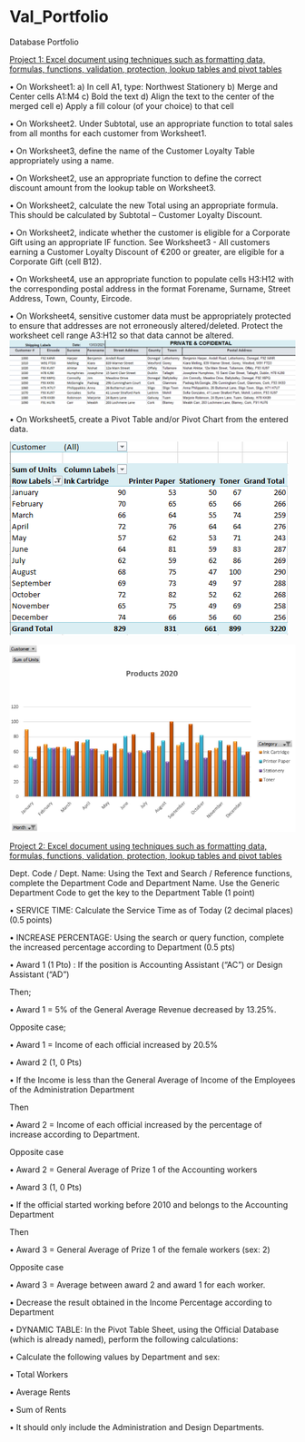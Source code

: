 # Val_Portfolio
Database Portfolio

[Project 1: Excel document using techniques such as formatting data, formulas, functions, validation, protection,
lookup tables and pivot tables](https://drive.google.com/file/d/1UG-7avP7cXOY2ypmVMntaw-ipCC5fQLU/view?usp=sharing)


• On Worksheet1:
a) In cell A1, type: Northwest Stationery
b) Merge and Center cells A1:M4
c) Bold the text
d) Align the text to the center of the merged cell
e) Apply a fill colour (of your choice) to that cell

• On Worksheet2. Under Subtotal, use an appropriate function to total sales from all
months for each customer from Worksheet1. 

• On Worksheet3, define the name of the Customer Loyalty Table appropriately using a
name.

• On Worksheet2, use an appropriate function to define the correct discount amount
from the lookup table on Worksheet3.

• On Worksheet2, calculate the new Total using an appropriate formula. This should be
calculated by Subtotal – Customer Loyalty Discount.

• On Worksheet2, indicate whether the customer is eligible for a Corporate Gift using an
appropriate IF function. See Worksheet3 - All customers earning a Customer Loyalty Discount of €200 or
greater, are eligible for a Corporate Gift (cell B12).

• On Worksheet4, use an appropriate function to populate cells H3:H12 with the
corresponding postal address in the format Forename, Surname, Street Address, Town,
County, Eircode.

• On Worksheet4, sensitive customer data must be appropriately protected to ensure
that addresses are not erroneously altered/deleted. Protect the worksheet cell range
A3:H12 so that data cannot be altered. 
![](https://github.com/valeriavaldiviabaeza/Val_Portfolio/blob/main/Images/Shipping%20labels.PNG)

• On Worksheet5, create a Pivot Table and/or Pivot Chart from the entered data.

![](https://github.com/valeriavaldiviabaeza/Val_Portfolio/blob/main/Images/Table.PNG)

![](https://github.com/valeriavaldiviabaeza/Val_Portfolio/blob/main/Images/Pivot.PNG)


[Project 2: Excel document using techniques such as formatting data, formulas, functions, validation, protection,
lookup tables and pivot tables](https://docs.google.com/spreadsheets/d/1eBbATVEAaqtyMWbYv44O-ziWuUgrFE7X/edit#gid=775999647)



Dept. Code / Dept. Name: Using the Text and Search / Reference functions, complete the Department Code and Department Name. Use the Generic Department Code to get the key to the Department Table (1 point)


• SERVICE TIME: Calculate the Service Time as of Today (2 decimal places) (0.5 points)


• INCREASE PERCENTAGE: Using the search or query function, complete the increased percentage according to Department (0.5 pts)


• Award 1 (1 Pto) : If the position is Accounting Assistant (“AC”) or Design Assistant (“AD”)


Then;


• Award 1 = 5% of the General Average Revenue decreased by 13.25%.


Opposite case;


• Award 1 = Income of each official increased by 20.5%


• Award 2 (1, 0 Pts)


• If the Income is less than the General Average of Income of the Employees of the Administration Department


Then


• Award 2 = Income of each official increased by the percentage of increase according to Department.


Opposite case


• Award 2 = General Average of Prize 1 of the Accounting workers


• Award 3 (1, 0 Pts)


• If the official started working before 2010 and belongs to the Accounting Department

Then


• Award 3 = General Average of Prize 1 of the female workers (sex: 2)


Opposite case


• Award 3 = Average between award 2 and award 1 for each worker.


• Decrease the result obtained in the Income Percentage according to Department


• DYNAMIC TABLE: In the Pivot Table Sheet, using the Official Database (which is already named), perform the following calculations:


• Calculate the following values by Department and sex:


• Total Workers


• Average Rents


• Sum of Rents


• It should only include the Administration and Design Departments.


